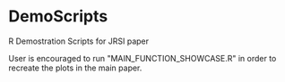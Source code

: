 DemoScripts
===========

R Demostration Scripts for JRSI paper

User is encouraged to run "MAIN_FUNCTION_SHOWCASE.R" in order to recreate the plots in the main paper.
